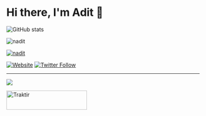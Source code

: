 # Hi there, I'm Adit 👋

![GitHub stats](https://github-readme-stats.vercel.app/api/top-langs/?username=Lucifwr233&layout=compact&theme=nord)


<p>
  <img src="https://streak-stats.demolab.com?user=Lucifwr233&theme=nord&hide_border=true" alt="nadit"/>
</p>


<p>
  <a href="https://discord.com/users/452949404278587412" target="_blank" rel="noreferrer">
    <img src="https://lanyard.cnrad.dev/api/452949404278587412" alt="nadit"/>
  </a>
</p>

[//]: # 

[![Website](https://img.shields.io/website?label=nth.adtya&style=for-the-badge&url=https%3A%2F%2Fcodestackr.com)](https://lucifwr233.github.io/nthadtya/)
[![Twitter Follow](https://img.shields.io/twitter/follow/Aditiya233?color=1DA1F2&logo=twitter&style=for-the-badge)](https://twitter.com/intent/follow?original_referer=https%3A%2F%2Fgithub.com%2FAditiya233&screen_name=Aditiya233)

---

[website]: https://nadit.my.id/
[twitter]: https://twitter.com/Aditiya233
[instagram]: https://www.instagram.com/adty_aaaaa/
![](https://komarev.com/ghpvc/?username=Lucifwr233)
<p>
  <a href="https://trakteer.id/n_aditiya" target="_blank">
    <img align="center" src="https://cdn.buymeacoffee.com/buttons/v2/default-yellow.png" height="50" width="210" alt="Traktir"/>
  </a>
</p>
